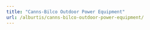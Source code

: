 ```yaml
---
title: "Canns-Bilco Outdoor Power Equipment"
url: /alburtis/canns-bilco-outdoor-power-equipment/
---
```

